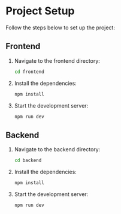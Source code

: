 # Project Setup

Follow the steps below to set up the project:

## Frontend

1. Navigate to the frontend directory:
    ```sh
    cd frontend
    ```
2. Install the dependencies:
    ```sh
    npm install
    ```
3. Start the development server:
    ```sh
    npm run dev
    ```

## Backend

1. Navigate to the backend directory:
    ```sh
    cd backend
    ```
2. Install the dependencies:
    ```sh
    npm install
    ```
3. Start the development server:
    ```sh
    npm run dev
    ```